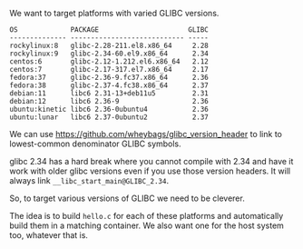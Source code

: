We want to target platforms with varied GLIBC versions.

    OS             PACKAGE                      GLIBC
    -------------- ---------------------------- -----
    rockylinux:8   glibc-2.28-211.el8.x86_64     2.28
    rockylinux:9   glibc-2.34-60.el9.x86_64      2.34
    centos:6       glibc-2.12-1.212.el6.x86_64   2.12
    centos:7       glibc-2.17-317.el7.x86_64     2.17
    fedora:37      glibc-2.36-9.fc37.x86_64      2.36
    fedora:38      glibc-2.37-4.fc38.x86_64      2.37
    debian:11      libc6 2.31-13+deb11u5         2.31
    debian:12      libc6 2.36-9                  2.36
    ubuntu:kinetic libc6 2.36-0ubuntu4           2.36
    ubuntu:lunar   libc6 2.37-0ubuntu2           2.37

We can use https://github.com/wheybags/glibc_version_header 
to link to lowest-common denominator GLIBC symbols. 

glibc 2.34 has a hard break where you cannot compile
with 2.34 and have it work with older glibc versions
even if you use those version headers. It will always
link `__libc_start_main@GLIBC_2.34`.

So, to target various versions of GLIBC we need to be
cleverer.

The idea is to build `hello.c` for each of these platforms
and automatically build them in a matching container. We
also want one for the host system too, whatever that is.


